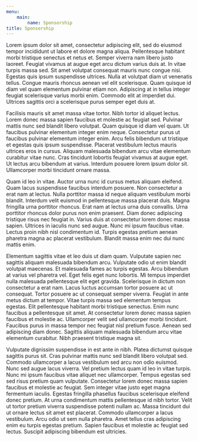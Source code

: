```yaml
---  
menu:
    main:
        name: Sponsorship
title: Sponsorship
---
```


Lorem ipsum dolor sit amet, consectetur adipiscing elit, sed do eiusmod tempor incididunt ut labore et dolore magna aliqua. Pellentesque habitant morbi tristique senectus et netus et. Semper viverra nam libero justo laoreet. Feugiat vivamus at augue eget arcu dictum varius duis at. In vitae turpis massa sed. Sit amet volutpat consequat mauris nunc congue nisi. Egestas quis ipsum suspendisse ultrices. Nulla at volutpat diam ut venenatis tellus. Congue mauris rhoncus aenean vel elit scelerisque. Quam quisque id diam vel quam elementum pulvinar etiam non. Adipiscing at in tellus integer feugiat scelerisque varius morbi enim. Commodo elit at imperdiet dui. Ultrices sagittis orci a scelerisque purus semper eget duis at.

Facilisis mauris sit amet massa vitae tortor. Nibh tortor id aliquet lectus. Lorem donec massa sapien faucibus et molestie ac feugiat sed. Pulvinar mattis nunc sed blandit libero volutpat. Quam quisque id diam vel quam. Ut faucibus pulvinar elementum integer enim neque. Consectetur purus ut faucibus pulvinar elementum integer enim. Arcu felis bibendum ut tristique et egestas quis ipsum suspendisse. Placerat vestibulum lectus mauris ultrices eros in cursus. Aliquam malesuada bibendum arcu vitae elementum curabitur vitae nunc. Cras tincidunt lobortis feugiat vivamus at augue eget. Ut lectus arcu bibendum at varius. Interdum posuere lorem ipsum dolor sit. Ullamcorper morbi tincidunt ornare massa.

Quam id leo in vitae. Auctor urna nunc id cursus metus aliquam eleifend. Quam lacus suspendisse faucibus interdum posuere. Non consectetur a erat nam at lectus. Nulla porttitor massa id neque aliquam vestibulum morbi blandit. Interdum velit euismod in pellentesque massa placerat duis. Magna fringilla urna porttitor rhoncus. Erat nam at lectus urna duis convallis. Urna porttitor rhoncus dolor purus non enim praesent. Diam donec adipiscing tristique risus nec feugiat in. Varius duis at consectetur lorem donec massa sapien. Ultrices in iaculis nunc sed augue. Nunc mi ipsum faucibus vitae. Lectus proin nibh nisl condimentum id. Turpis egestas pretium aenean pharetra magna ac placerat vestibulum. Blandit massa enim nec dui nunc mattis enim.

Elementum sagittis vitae et leo duis ut diam quam. Vulputate sapien nec sagittis aliquam malesuada bibendum arcu. Vulputate odio ut enim blandit volutpat maecenas. Et malesuada fames ac turpis egestas. Arcu bibendum at varius vel pharetra vel. Eget felis eget nunc lobortis. Mi tempus imperdiet nulla malesuada pellentesque elit eget gravida. Scelerisque in dictum non consectetur a erat nam. Lacus luctus accumsan tortor posuere ac ut consequat. Tortor posuere ac ut consequat semper viverra. Feugiat in ante metus dictum at tempor. Vitae turpis massa sed elementum tempus egestas. Elit pellentesque habitant morbi tristique senectus. Enim nunc faucibus a pellentesque sit amet. At consectetur lorem donec massa sapien faucibus et molestie ac. Ullamcorper velit sed ullamcorper morbi tincidunt. Faucibus purus in massa tempor nec feugiat nisl pretium fusce. Aenean sed adipiscing diam donec. Sagittis aliquam malesuada bibendum arcu vitae elementum curabitur. Nibh praesent tristique magna sit.

Vulputate dignissim suspendisse in est ante in nibh. Platea dictumst quisque sagittis purus sit. Cras pulvinar mattis nunc sed blandit libero volutpat sed. Commodo ullamcorper a lacus vestibulum sed arcu non odio euismod. Nunc sed augue lacus viverra. Vel pretium lectus quam id leo in vitae turpis. Nunc mi ipsum faucibus vitae aliquet nec ullamcorper. Tempus egestas sed sed risus pretium quam vulputate. Consectetur lorem donec massa sapien faucibus et molestie ac feugiat. Sem integer vitae justo eget magna fermentum iaculis. Egestas fringilla phasellus faucibus scelerisque eleifend donec pretium. At urna condimentum mattis pellentesque id nibh tortor. Velit ut tortor pretium viverra suspendisse potenti nullam ac. Massa tincidunt dui ut ornare lectus sit amet est placerat. Commodo ullamcorper a lacus vestibulum. Arcu odio ut sem nulla pharetra. Amet tellus cras adipiscing enim eu turpis egestas pretium. Sapien faucibus et molestie ac feugiat sed lectus. Suscipit adipiscing bibendum est ultricies.